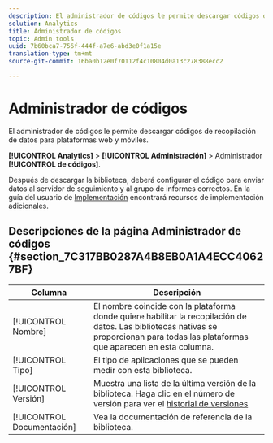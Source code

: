 ```yaml
---
description: El administrador de códigos le permite descargar códigos de recopilación de datos para plataformas web y móviles.
solution: Analytics
title: Administrador de códigos
topic: Admin tools
uuid: 7b60bca7-756f-444f-a7e6-abd3e0f1a15e
translation-type: tm+mt
source-git-commit: 16ba0b12e0f70112f4c10804d0a13c278388ecc2

---
```



# Administrador de códigos

El administrador de códigos le permite descargar códigos de recopilación de datos para plataformas web y móviles.

**[!UICONTROL Analytics]** &gt; **[!UICONTROL Administración]** &gt; Administrador **[!UICONTROL de códigos]**.

Después de descargar la biblioteca, deberá configurar el código para enviar datos al servidor de seguimiento y al grupo de informes correctos. En la guía del usuario de [Implementación](/help/implement/home.md) encontrará recursos de implementación adicionales.

## Descripciones de la página Administrador de códigos {#section_7C317BB0287A4B8EB0A1A4ECC40627BF}

| Columna | Descripción |
|--- |--- |
| [!UICONTROL Nombre] | El nombre coincide con la plataforma donde quiere habilitar la recopilación de datos. Las bibliotecas nativas se proporcionan para todas las plataformas que aparecen en esta columna. |
| [!UICONTROL Tipo] | El tipo de aplicaciones que se pueden medir con esta biblioteca. |
| [!UICONTROL Versión] | Muestra una lista de la última versión de la biblioteca. Haga clic en el número de versión para ver el [historial de versiones](https://marketing.adobe.com/resources/help/en_US/sc/appmeasurement/release/) |
| [!UICONTROL Documentación] | Vea la documentación de referencia de la biblioteca. |

